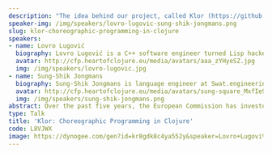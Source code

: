 ```yaml
---
description: "The idea behind our project, called Klor (https://github.com/lovrosdu/klor), is to use a new domain-specific language (DSL) -- embedded in Clojure -- to write distributed systems as **choreographies**. A choreography is very similar to any \"normal\" Clojure program, except that it has a special message-passing primitive for processes to communicate: instead of the usual two `send` and `receive` primitives, there is just one `communicate` primitive that embodies a whole end-to-end transmission. The great thing about this is that bugs like communication mismatches and deadlocks -- very hard to diagnose and fix! -- become syntactically impossible to write in the first place. The choreography essentially acts as a single source of truth and is used to automatically generate the implementations of the processes in the system. `communicate` still compiles to a `send` and a corresponding `receive` behind the scenes, but it all happens completely transparently to the programmer.\r\n\r\nKlor is implemented on top of the `clojure.tools.analyzer` compiler framework and hooks into Clojure's macro system to perform all of its analysis and code generation at macroexpansion-time, imposing virtually no run-time cost on the user. It uses a lightweight \"type\" system to track the locations of values and knowledge shared between the processes, and supports standard higher-order features that help with composition and modularity. Still, Klor does not impose any hard restrictions and embraces the interactive and dynamically typed spirit of Clojure: there is seamless interoperability with external Clojure code and standard REPL-based development is highly encouraged. All in all, Clojure's excellent support for concurrency, host interop and mature tooling makes it a great foundation to use for Klor.\r\n\r\nThe aim of this talk is to demonstrate Klor's usage and highlight some of the interesting implementation challenges we faced."
speaker-img: /img/speakers/lovro-lugovic-sung-shik-jongmans.png
slug: klor-choreographic-programming-in-clojure
speakers:
- name: Lovro Lugović
  biography: Lovro Lugović is a C++ software engineer turned Lisp hacker and a recent PhD graduate from the University of Southern Denmark, specializing in programming languages and concurrency theory. He likes functional programming, designing domain-specific languages and solving problems using a combination thereof.
  avatar: http://cfp.heartofclojure.eu/media/avatars/aaa_zYHyeSZ.jpg
  img: /img/speakers/lovro-lugovic.jpg
- name: Sung-Shik Jongmans
  biography: Sung-Shik Jongmans is language engineer at Swat.engineering. Before, he was associate professor at Open University of the Netherlands and researcher at the Dutch National Research Institute for Mathematics and Computer Science. His interests include programming languages, concurrency theory, and software engineering. And Clojure, of course.
  avatar: http://cfp.heartofclojure.eu/media/avatars/sung-square_MxfIe9g.png
  img: /img/speakers/sung-shik-jongmans.png
abstract: Over the past five years, the European Commission has invested over 250M EUR in its **Next Generation Internet** initiative. As part of this ambitious program, we are developing a new free and open-source core technology for distributed systems -- in Clojure, of course.
type: Talk
title: 'Klor: Choreographic Programming in Clojure'
code: L8VJWX
image: https://dynogee.com/gen?id=kr8gdk8c4ya552y&speaker=Lovro+Lugovi%C4%87%2C+Sung-Shik+Jongmans&title=Klor%3A+Choreographic+Programming+in+Clojure&type=Talk&img=https%3A//2024.heartofclojure.eu/img/speakers/lovro-lugovic-sung-shik-jongmans.png%3Fv%3D1725345969854
---
```

